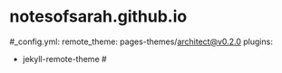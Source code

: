 # notesofsarah.github.io
#_config.yml:
remote_theme: pages-themes/architect@v0.2.0
plugins:
- jekyll-remote-theme #
